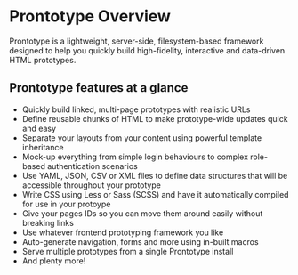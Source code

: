 # Prontotype Overview

<p class="lead">Prontotype is a lightweight, server-side, filesystem-based framework designed to help you quickly build high-fidelity, interactive and data-driven HTML prototypes.</p>

## Prontotype features at a glance

* Quickly build linked, multi-page prototypes with realistic URLs
* Define reusable chunks of HTML to make prototype-wide updates quick and easy
* Separate your layouts from your content using powerful template inheritance
* Mock-up everything from simple login behaviours to complex role-based authentication scenarios
* Use YAML, JSON, CSV or XML files to define data structures that will be accessible throughout your prototype
* Write CSS using Less or Sass (SCSS) and have it automatically compiled for use in your protoype
* Give your pages IDs so you can move them around easily without breaking links
* Use whatever frontend prototyping framework you like
* Auto-generate navigation, forms and more using in-built macros
* Serve multiple prototypes from a single Prontotype install
* And plenty more!